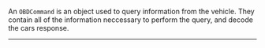 
An `OBDCommand` is an object used to query information from the vehicle. They contain all of the information neccessary to perform the query, and decode the cars response.

---

<br>
